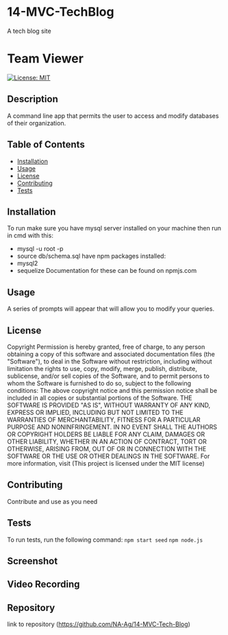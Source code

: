 # 14-MVC-TechBlog
A tech blog site

# Team Viewer
[![License: MIT](https://img.shields.io/badge/License-MIT-yellow.svg)](https://opensource.org/licenses/MIT)

## Description
A command line app that permits the user to access and modify databases of their organization. 

## Table of Contents 
- [Installation](#installation)
- [Usage](#usage)
- [License](#license)
- [Contributing](#contributing)
- [Tests](#tests)

## Installation
To run make sure you have mysql server installed on your machine
then run in cmd with this: 
- mysql -u root -p
- source db/schema.sql
have npm packages installed:
- mysql2
- sequelize
Documentation for these can be found on npmjs.com

## Usage
A series of prompts will appear that will allow you to modify your queries.  

## License
    
  Copyright <YEAR> <COPYRIGHT HOLDER>
  Permission is hereby granted, free of charge, to any person obtaining a copy of this software and associated documentation files (the "Software"), to deal in the Software without restriction, including without limitation the rights to use, copy, modify, merge, publish, distribute, sublicense, and/or sell copies of the Software, and to permit persons to whom the Software is furnished to do so, subject to the following conditions:
  The above copyright notice and this permission notice shall be included in all copies or substantial portions of the Software.
  THE SOFTWARE IS PROVIDED "AS IS", WITHOUT WARRANTY OF ANY KIND, EXPRESS OR IMPLIED, INCLUDING BUT NOT LIMITED TO THE WARRANTIES OF MERCHANTABILITY, FITNESS FOR A PARTICULAR PURPOSE AND NONINFRINGEMENT. IN NO EVENT SHALL THE AUTHORS OR COPYRIGHT HOLDERS BE LIABLE FOR ANY CLAIM, DAMAGES OR OTHER LIABILITY, WHETHER IN AN ACTION OF CONTRACT, TORT OR OTHERWISE, ARISING FROM, OUT OF OR IN CONNECTION WITH THE SOFTWARE OR THE USE OR OTHER DEALINGS IN THE SOFTWARE.
  For more information, visit (This project is licensed under the MIT license)
    
## Contributing
Contribute and use as you need

## Tests
To run tests, run the following command:
```npm start seed```
```npm node.js```

## Screenshot

## Video Recording

## Repository
link to repository (https://github.com/NA-Ag/14-MVC-Tech-Blog)
